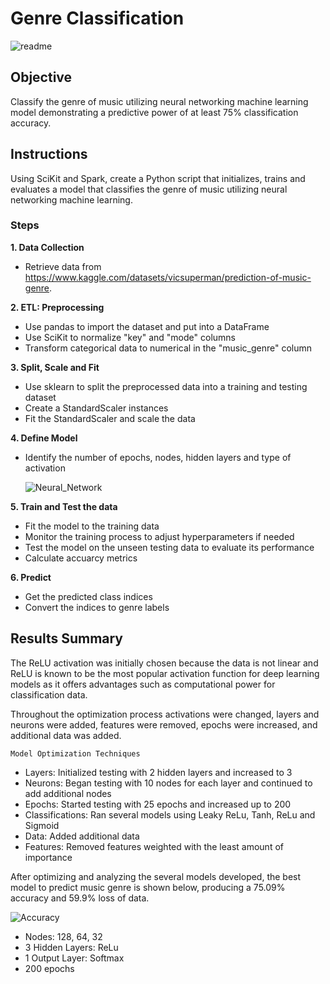 # Genre Classification

![readme](https://github.com/kgregart/genre/blob/main/Images/readme.jpg)

## Objective

Classify the genre of music utilizing neural networking machine learning model demonstrating a predictive power of at least 75% classification accuracy.

## Instructions

Using SciKit and Spark, create a Python script that initializes, trains and evaluates a model that classifies the genre of music utilizing neural networking machine learning.

### Steps

__1. Data Collection__

- Retrieve data from https://www.kaggle.com/datasets/vicsuperman/prediction-of-music-genre.

__2. ETL:  Preprocessing__

- Use pandas to import the dataset and put into a DataFrame
- Use SciKit to normalize "key" and "mode" columns
- Transform categorical data to numerical in the "music_genre" column

__3. Split, Scale and Fit__

- Use sklearn to split the preprocessed data into a training and testing dataset
- Create a StandardScaler instances
- Fit the StandardScaler and scale the data

__4. Define Model__

- Identify the number of epochs, nodes, hidden layers and type of activation

  ![Neural_Network](https://github.com/kgregart/genre_classification/blob/main/Images/neural%20network.png)

__5. Train and Test the data__

- Fit the model to the training data
- Monitor the training process to adjust hyperparameters if needed
- Test the model on the unseen testing data to evaluate its performance
- Calculate accuarcy metrics
  
__6. Predict__

- Get the predicted class indices
- Convert the indices to genre labels


## Results Summary

The ReLU activation was initially chosen because the data is not linear and ReLU is known to be the most popular activation function for deep learning models as it offers advantages such as computational power for classification data.  

Throughout the optimization process activations were changed, layers and neurons were added, features were removed, epochs were increased, and additional data was added.


	Model Optimization Techniques
-	Layers:  Initialized testing with 2 hidden layers and increased to 3
-	Neurons:  Began testing with 10 nodes for each layer and continued to add additional nodes
-	Epochs:  Started testing with 25 epochs and increased up to 200
-	Classifications:  Ran several models using Leaky ReLu, Tanh, ReLu and Sigmoid
-	Data:  Added additional data 
-	Features:  Removed features weighted with the least amount of importance




After optimizing and analyzing the several models developed, the best model to predict music genre is shown below, producing a 75.09% accuracy and 59.9% loss of data.   

![Accuracy](https://github.com/kgregart/genre_classification/blob/main/Images/A.png)

-	Nodes:  128, 64, 32
-	3 Hidden Layers:  ReLu
-	1 Output Layer:  Softmax 
-	200 epochs





